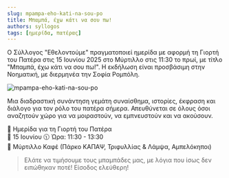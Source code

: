 ```yaml
---
slug: mpampa-eho-kati-na-sou-po
title: Μπαμπά, έχω κάτι να σου πω!
authors: syllogos
tags: [ημερίδα, πατέρας]
---
```


Ο Σύλλογος "Εθελοντούμε" πραγματοποιεί ημερίδα με αφορμή τη Γιορτή του Πατέρα στις 15 Ιουνίου 2025 στο Μύρτιλλο στις 11:30 το πρωί, με τίτλο "Μπαμπά, έχω κάτι να σου πω!". Η εκδήλωση είναι προσβάσιμη στην Νοηματική, με διερμηνέα την Σοφία Ρομπόλη.

![mpampa-eho-kati-na-sou-po](/img/blog/mpampa-eho-kati-na-sou-po.webp)

Μια διαδραστική συνάντηση γεμάτη συναίσθημα, ιστορίες, έκφραση και διάλογο για τον ρόλο του πατέρα σήμερα. Απευθύνεται σε όλους όσοι αναζητούν χώρο για να μοιραστούν, να εμπνευστούν και να ακούσουν.

🎉 Ημερίδα για τη Γιορτή του Πατέρα  
📅 15 Ιουνίου 🕦 Ώρα: 11:30 - 13:30  
📍 Μύρτιλλο Καφέ (Πάρκο ΚΑΠΑΨ, Τριφυλλίας & Λάμψα, Αμπελόκηποι)
 
> Ελάτε να τιμήσουμε τους μπαμπάδες μας, με λόγια που ίσως δεν ειπώθηκαν ποτέ!
> Είσοδος ελεύθερη!

